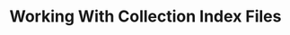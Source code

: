 ---
title: Working With Collection Index Files
description: How to add and edit collection indices in CFRCR.
---